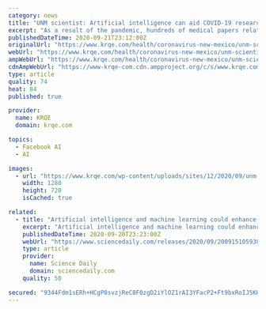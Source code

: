 ```yaml
---
category: news
title: "UNM scientist: Artificial intelligence can aid COVID-19 research"
excerpt: "As a result of the pandemic, hundreds of medical papers related to COVID-19 are being published every week. A University of New Mexico scientist believes there’s a"
publishedDateTime: 2020-09-21T23:12:00Z
originalUrl: "https://www.krqe.com/health/coronavirus-new-mexico/unm-scientist-artificial-intelligence-can-aid-covid-19-research/"
webUrl: "https://www.krqe.com/health/coronavirus-new-mexico/unm-scientist-artificial-intelligence-can-aid-covid-19-research/"
ampWebUrl: "https://www.krqe.com/health/coronavirus-new-mexico/unm-scientist-artificial-intelligence-can-aid-covid-19-research/amp/"
cdnAmpWebUrl: "https://www-krqe-com.cdn.ampproject.org/c/s/www.krqe.com/health/coronavirus-new-mexico/unm-scientist-artificial-intelligence-can-aid-covid-19-research/amp/"
type: article
quality: 74
heat: 84
published: true

provider:
  name: KRQE
  domain: krqe.com

topics:
  - Facebook AI
  - AI

images:
  - url: "https://www.krqe.com/wp-content/uploads/sites/12/2020/09/unm-AI-.jpg?w=1280"
    width: 1280
    height: 720
    isCached: true

related:
  - title: "Artificial intelligence and machine learning could enhance scientific peer review, researchers say"
    excerpt: "Artificial intelligence and machine learning could enhance scientific peer review as scientists rush to publish COVID-related research, according to experts."
    publishedDateTime: 2020-09-20T23:23:00Z
    webUrl: "https://www.sciencedaily.com/releases/2020/09/200915105938.htm"
    type: article
    provider:
      name: Science Daily
      domain: sciencedaily.com
    quality: 50

secured: "9344Fdm1sERh+HCgP0svzjReC8F0zgD2iYlOZ1rAI3YFacP2+Ft9bxRoIJ5KHANmALT0okrxOdVx1f2U1YP1nsjn6VrBJ3y/atC/DVEAhcyB3tJDziBPBSrkos9AFDT7ndS7nOIMamIGYFKPkIeBEwCK5lMuBtBYMjpSIV1R0FvqjB+ODUuZJU0+eff3iTcrGSr4ayJWqHFfXpxiLowOa/PR3QsMUN45ueOdzmPtzTGS+OLtlt5FHKsB52H0DZ8b8bWLG8NXgPHLelVYenCUP9/S6b4+6u6HHOeCotTt12fUIR2v3bx8DuIJ4Z/mPZDODKgzGBJu5L4HPCF9KtrlYQ4tA8qKqzh4CKqVNw4+Fv0=;z67faQtxrpRUYxQVkSFQCQ=="
---
```


